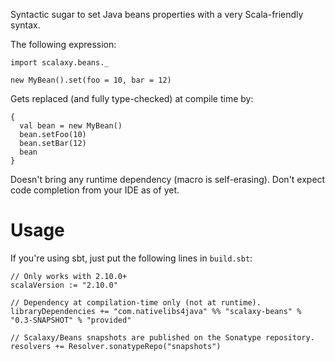 Syntactic sugar to set Java beans properties with a very Scala-friendly syntax. 

The following expression:
  
    import scalaxy.beans._
    
    new MyBean().set(foo = 10, bar = 12)
    
Gets replaced (and fully type-checked) at compile time by:
  
    {
      val bean = new MyBean()
      bean.setFoo(10)
      bean.setBar(12)
      bean
    }
    
Doesn't bring any runtime dependency (macro is self-erasing).
Don't expect code completion from your IDE as of yet.

# Usage

If you're using sbt, just put the following lines in `build.sbt`:

    // Only works with 2.10.0+
    scalaVersion := "2.10.0"
    
    // Dependency at compilation-time only (not at runtime).
    libraryDependencies += "com.nativelibs4java" %% "scalaxy-beans" % "0.3-SNAPSHOT" % "provided"
    
    // Scalaxy/Beans snapshots are published on the Sonatype repository.
    resolvers += Resolver.sonatypeRepo("snapshots")

